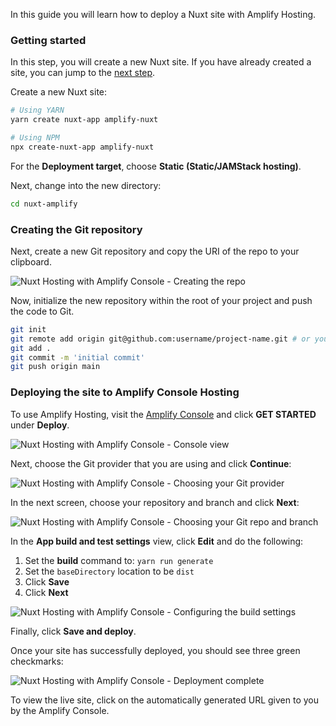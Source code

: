 In this guide you will learn how to deploy a Nuxt site with Amplify Hosting.

### Getting started

<amplify-callout>

In this step, you will create a new Nuxt site. If you have already created a site, you can jump to the [next step](#creating-the-git-repository).

</amplify-callout>

Create a new Nuxt site:

```sh
# Using YARN
yarn create nuxt-app amplify-nuxt

# Using NPM
npx create-nuxt-app amplify-nuxt
```

For the __Deployment target__, choose __Static (Static/JAMStack hosting)__.

Next, change into the new directory:

```sh
cd nuxt-amplify
```

### Creating the Git repository

Next, create a new Git repository and copy the URI of the repo to your clipboard.

![Nuxt Hosting with Amplify Console - Creating the repo](~/images/hosting/nuxt/1.png)

Now, initialize the new repository within the root of your project and push the code to Git.

```sh
git init
git remote add origin git@github.com:username/project-name.git # or your git repository location
git add .
git commit -m 'initial commit'
git push origin main
```

### Deploying the site to Amplify Console Hosting

To use Amplify Hosting, visit the [Amplify Console](https://console.aws.amazon.com/amplify/home) and click __GET STARTED__ under __Deploy__.

![Nuxt Hosting with Amplify Console - Console view](~/images/hosting/nuxt/2.png)

Next, choose the Git provider that you are using and click __Continue__:

![Nuxt Hosting with Amplify Console - Choosing your Git provider](~/images/hosting/nuxt/3.png)

In the next screen, choose your repository and branch and click __Next__:

![Nuxt Hosting with Amplify Console - Choosing your Git repo and branch](~/images/hosting/nuxt/4.png)

In the __App build and test settings__ view, click __Edit__ and do the following:

1. Set the __build__ command to: `yarn run generate`
2. Set the `baseDirectory` location to be `dist`
3. Click __Save__
4. Click __Next__

![Nuxt Hosting with Amplify Console - Configuring the build settings](~/images/hosting/nuxt/5.png)

Finally, click __Save and deploy__.

Once your site has successfully deployed, you should see three green checkmarks:

![Nuxt Hosting with Amplify Console - Deployment complete](~/images/hosting/nuxt/6.png)

To view the live site, click on the automatically generated URL given to you by the Amplify Console.